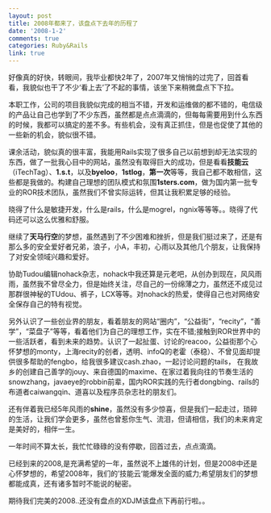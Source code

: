 ```yaml
---
layout: post
title: 2008年都来了，该盘点下去年的历程了
date: '2008-1-2'
comments: true
categories: Ruby&Rails
link: true
---
```

<p>好像真的好快，转眼间，我毕业都快2年了，2007年又悄悄的过完了，回首看看，我貌似也干了不少&lsquo;看上去&rsquo;了不起的事情，该坐下来稍微盘点下下拉。</p>
<p>本职工作，公司的项目我貌似完成的相当不错，开发和运维做的都不错的，电信级的产品让自己也学到了不少东西，虽然都是点点滴滴的，但每每需要用到什么东西的时候，我都可以搞定的差不多。有些机会，没有真正抓住，但是也促使了其他的一些新的机会，貌似很不错。</p>
<p>课余活动，貌似真的很丰富，我能用Rails实现了很多自己以前想到却无法实现的东西，做了一批我心目中的网站，虽然没有取得巨大的成功，但是看看<strong>技能云</strong>（iTechTag）、<strong>1.s.t</strong>，以及<strong>byeloo</strong>，<strong>1stlog</strong>，<strong>第一次</strong>等等，我自己都不敢相信，这些都是我做的。构建自己理想的团队模式和氛围<strong>1sters.com</strong>，做为国内第一批专业的ROR技术团队，虽然我们不曾实际运转，但其让我积累足够的经验。</p>
<p>晓得了什么是敏捷开发，什么是rails，什么是mogrel，ngnix等等等。。晓得了代码还可以这么优雅和舒服。</p>
<p>继续了<strong>天马行空</strong>的梦想，虽然遇到了不少困难和挫折，但是我们挺过来了，还是有那么多的安全爱好者兄弟，浪子，小A，丰初，心雨以及其他几个朋友，让我保持了对安全领域兴趣和爱好。</p>
<p>协助Tudou编辑nohack杂志，nohack中我还算是元老吧，从创办到现在，风风雨雨，虽然我不曾尽全力，但是始终关注，尽自己的一份绵薄之力，虽然还不成见过那群很神秘的TUdou、裤子，LCX等等。对nohack的热爱，使得自己也对网络安全保存自己的特有视觉。</p>
<p>另外认识了一些创业界的朋友，看着朋友的网站&ldquo;圈内&rdquo;，&ldquo;公益街&rdquo;，&ldquo;recity&rdquo;，&ldquo;善学&rdquo;，&ldquo;菜盘子&rdquo;等等，看着他们为自己的理想工作，实在不错;接触到ROR世界中的一些活跃者，看到未来的趋势。认识了一起扯蛋、讨论的reacoo，公益街那个心怀梦想的monty，上海recity的创者，透明、infoQ的老霍（泰稳）、不曾见面却提供很多帮助的fengbo，给我很多建议cash.zhao，一起讨论问题的tails， 在我故乡的创建自己善学的jouy、来自德国的maxime、在家过着我向往的节奏生活的snowzhang，javaeye的robbin前辈，国内ROR实践的先行者dongbing、rails的布道者caiwangqin、道喜以及程序员杂志社的朋友们。</p>
<p>还有伴着我已经5年风雨的<strong>shine</strong>，虽然没有多少惊喜，但是我们一起走过，琐碎的生活，让我们学会更多，虽然也曾惹你生气、流泪，但请相信，我们的未来肯定是美好的，相伴一生。</p>
<p>一年时间不算太长，我忙忙碌碌的没有停歇，回首过去，点点滴滴。</p>
<p>已经到来的2008,是充满希望的一年，虽然说不上雄伟的计划，但是2008中还是心怀梦想的，希望2008年，我们的&rsquo;技能云&lsquo;能爆发全面的威力;希望朋友们的梦想都能成真，还有诸多暂时不能说的秘密。</p>
<p>期待我们完美的2008..还没有盘点的XDJM该盘点下再前行啦。。</p>
<p>&nbsp;</p>
<p>&nbsp;</p>
